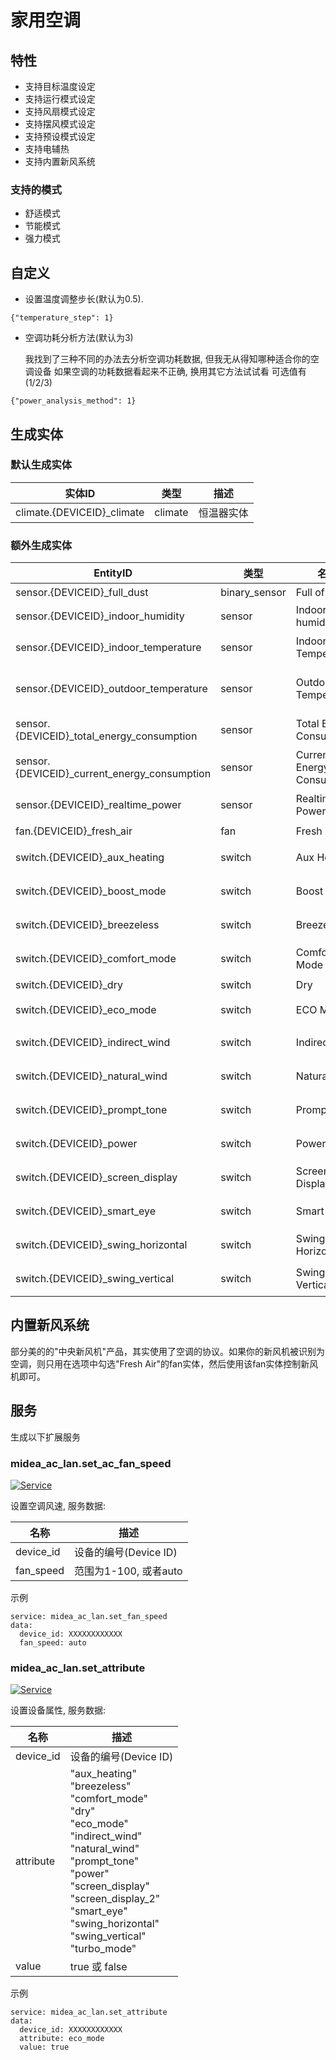 # 家用空调
## 特性
- 支持目标温度设定
- 支持运行模式设定
- 支持风扇模式设定
- 支持摆风模式设定
- 支持预设模式设定
- 支持电辅热
- 支持内置新风系统

### 支持的模式
- 舒适模式
- 节能模式
- 强力模式

## 自定义

- 设置温度调整步长(默认为0.5).

```
{"temperature_step": 1}
```

- 空调功耗分析方法(默认为3)

  我找到了三种不同的办法去分析空调功耗数据, 但我无从得知哪种适合你的空调设备
  如果空调的功耗数据看起来不正确, 换用其它方法试试看
  可选值有(1/2/3)
  
```
{"power_analysis_method": 1}
```

## 生成实体
### 默认生成实体
实体ID | 类型 | 描述
--- | --- | ---
climate.{DEVICEID}_climate | climate | 恒温器实体

### 额外生成实体

EntityID | 类型 | 名称 | 描述
--- | --- | --- | --- 
sensor.{DEVICEID}_full_dust | binary_sensor | Full of Dust | 尘满
sensor.{DEVICEID}_indoor_humidity | sensor | Indoor humidity | 湿度
sensor.{DEVICEID}_indoor_temperature | sensor | Indoor Temperature | 室内温度
sensor.{DEVICEID}_outdoor_temperature | sensor | Outdoor Temperature | 室外机温度
sensor.{DEVICEID}_total_energy_consumption | sensor | Total Energy Consumption | 总能耗
sensor.{DEVICEID}_current_energy_consumption | sensor | Current Energy Consumption | 当前能耗
sensor.{DEVICEID}_realtime_power | sensor | Realtime Power | 实时功率
fan.{DEVICEID}_fresh_air | fan | Fresh Air | 新风
switch.{DEVICEID}_aux_heating | switch | Aux Heating | 电辅热
switch.{DEVICEID}_boost_mode | switch | Boost Mode | 强劲模式
switch.{DEVICEID}_breezeless | switch | Breezeless | 无风感
switch.{DEVICEID}_comfort_mode | switch | Comfort Mode | 舒省模式
switch.{DEVICEID}_dry | switch | Dry | 干燥
switch.{DEVICEID}_eco_mode | switch | ECO Mode | ECO模式
switch.{DEVICEID}_indirect_wind | switch | Indirect Wind | 防直吹
switch.{DEVICEID}_natural_wind | switch | Natural Wind | 自然风
switch.{DEVICEID}_prompt_tone | switch | Prompt Tone | 提示音
switch.{DEVICEID}_power | switch | Power | 电源开关
switch.{DEVICEID}_screen_display | switch | Screen Display | 屏幕显示
switch.{DEVICEID}_smart_eye | switch | Smart Eye | 智慧眼
switch.{DEVICEID}_swing_horizontal | switch | Swing Horizontal | 水平摆风
switch.{DEVICEID}_swing_vertical | switch | Swing Vertical | 垂直摆风

## 内置新风系统

部分美的的"中央新风机"产品，其实使用了空调的协议。如果你的新风机被识别为空调，则只用在选项中勾选"Fresh Air"的fan实体，然后使用该fan实体控制新风机即可。

## 服务
生成以下扩展服务

### midea_ac_lan.set_ac_fan_speed

[![Service](https://my.home-assistant.io/badges/developer_call_service.svg)](https://my.home-assistant.io/redirect/developer_call_service/?service=midea_ac_lan.set_ac_fan_speed)

设置空调风速, 服务数据:

名称 | 描述
--- | ---
device_id | 设备的编号(Device ID)
fan_speed | 范围为1-100, 或者auto

示例
```
service: midea_ac_lan.set_fan_speed
data:
  device_id: XXXXXXXXXXXX
  fan_speed: auto
```

### midea_ac_lan.set_attribute

[![Service](https://my.home-assistant.io/badges/developer_call_service.svg)](https://my.home-assistant.io/redirect/developer_call_service/?service=midea_ac_lan.set_attribute)

设置设备属性, 服务数据:

名称 | 描述
--- | ---
device_id | 设备的编号(Device ID)
attribute | "aux_heating"<br/>"breezeless"<br/>"comfort_mode"<br/>"dry"<br/>"eco_mode"<br/>"indirect_wind"<br/>"natural_wind"<br/>"prompt_tone"<br/>"power"<br/>"screen_display"<br/>"screen_display_2"<br/>"smart_eye"<br/>"swing_horizontal"<br/>"swing_vertical"<br/>"turbo_mode"
value | true 或 false

示例

```
service: midea_ac_lan.set_attribute
data:
  device_id: XXXXXXXXXXXX
  attribute: eco_mode
  value: true
```
